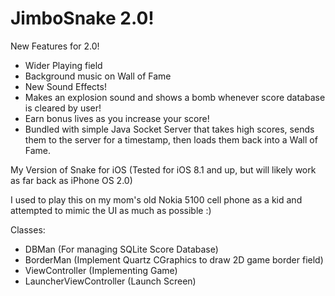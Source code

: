 JimboSnake 2.0!
==========

New Features for 2.0!
- Wider Playing field
- Background music on Wall of Fame
- New Sound Effects!
- Makes an explosion sound and shows a bomb whenever score database is cleared by user!
- Earn bonus lives as you increase your score!
- Bundled with simple Java Socket Server that takes high scores, sends them to the server for a timestamp, then
loads them back into a Wall of Fame.


My Version of Snake for iOS 
(Tested for iOS 8.1 and up, but will likely work as far back as iPhone OS 2.0)

I used to play this on my mom's old Nokia 5100 cell phone as a kid
and attempted to mimic the UI as much as possible :)


Classes:
- DBMan (For managing SQLite Score Database)
- BorderMan (Implement Quartz CGraphics to draw 2D game border field)
- ViewController (Implementing Game)
- LauncherViewController (Launch Screen)


